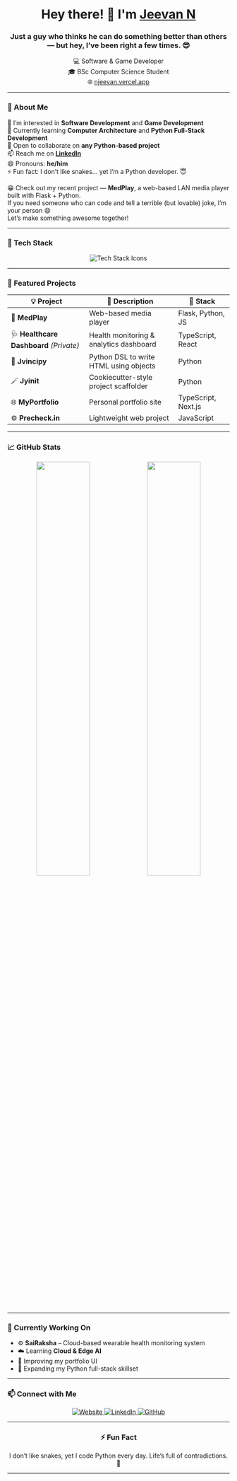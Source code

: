 <h1 align="center">Hey there! 👋 I'm <a href="https://njeevan.vercel.app" target="_blank">Jeevan N</a></h1>
<h3 align="center">Just a guy who thinks he can do something better than others — but hey, I’ve been right a few times. 😎</h3>

<p align="center">
  💻 Software & Game Developer <br/>
  🎓 BSc Computer Science Student <br/>
  🌐 <a href="https://njeevan.vercel.app">njeevan.vercel.app</a>
</p>

---

### 🧠 About Me
👀 I’m interested in **Software Development** and **Game Development**  
🌱 Currently learning **Computer Architecture** and **Python Full-Stack Development**  
💞️ Open to collaborate on **any Python-based project**  
📫 Reach me on **[LinkedIn](https://linkedin.com/in/nj2216)**  
😄 Pronouns: **he/him**  
⚡ Fun fact: I don’t like snakes... yet I’m a Python developer. 😇  

😁 Check out my recent project — **MedPlay**, a web-based LAN media player built with Flask + Python.  
If you need someone who can code and tell a terrible (but lovable) joke, I’m your person 😄  
Let’s make something awesome together!

---

### 🧩 Tech Stack

<p align="center">
  <picture>
    <source media="(prefers-color-scheme: dark)" src="https://skillicons.dev/icons?i=html,css,js,ts,react,nextjs,python,flask,django,nodejs,cpp,java,git,vercel,linux&theme=dark" />
    <source media="(prefers-color-scheme: light)" src="https://skillicons.dev/icons?i=html,css,js,ts,react,nextjs,python,flask,django,nodejs,cpp,java,git,vercel,linux&theme=light" />
    <img src="https://skillicons.dev/icons?i=html,css,js,ts,react,nextjs,python,flask,django,nodejs,cpp,java,git,vercel,linux" alt="Tech Stack Icons" />
  </picture>
</p>

---

### 🚀 Featured Projects

| 💡 Project | 🧾 Description | 🧰 Stack |
|-------------|----------------|----------|
| 🎵 **MedPlay** | Web-based media player | Flask, Python, JS |
| 🩺 **Healthcare Dashboard** *(Private)* | Health monitoring & analytics dashboard | TypeScript, React |
| 🧩 **Jvincipy** | Python DSL to write HTML using objects | Python |
| 🪄 **Jyinit** | Cookiecutter-style project scaffolder | Python |
| 🌐 **MyPortfolio** | Personal portfolio site | TypeScript, Next.js |
| ⚙️ **Precheck.in** | Lightweight web project | JavaScript |

---

### 📈 GitHub Stats

<p align="center">
  <picture>
    <source media="(prefers-color-scheme: dark)" srcset="https://github-readme-stats.vercel.app/api?username=nj2216&show_icons=true&theme=radical&hide_border=true" />
    <source media="(prefers-color-scheme: light)" srcset="https://github-readme-stats.vercel.app/api?username=nj2216&show_icons=true&theme=default&hide_border=true" />
    <img width="49%" src="https://github-readme-stats.vercel.app/api?username=nj2216&show_icons=true&theme=radical&hide_border=true" />
  </picture>
  <picture>
    <source media="(prefers-color-scheme: dark)" srcset="https://github-readme-streak-stats.herokuapp.com?user=nj2216&theme=radical&hide_border=true" />
    <source media="(prefers-color-scheme: light)" srcset="https://github-readme-streak-stats.herokuapp.com?user=nj2216&theme=default&hide_border=true" />
    <img width="49%" src="https://github-readme-streak-stats.herokuapp.com?user=nj2216&theme=radical&hide_border=true" />
  </picture>
</p>

---

### 🌱 Currently Working On
- ⚙️ **SaiRaksha** – Cloud-based wearable health monitoring system  
- ☁️ Learning **Cloud & Edge AI**  
- 🎨 Improving my portfolio UI  
- 🧠 Expanding my Python full-stack skillset  

---

### 📫 Connect with Me

<p align="center">
  <a href="https://njeevan.vercel.app">
  <picture>
    <source media="(prefers-color-scheme: dark)" srcset="https://img.shields.io/badge/Website-0A0A0A?style=for-the-badge&logo=vercel&logoColor=white" />
    <source media="(prefers-color-scheme: light)" srcset="https://img.shields.io/badge/Website-white?style=for-the-badge&logo=vercel&logoColor=black" />
    <img alt="Website" src="https://img.shields.io/badge/Website-0A0A0A?style=for-the-badge&logo=vercel&logoColor=white"/>
  </picture>
  </a>

  <a href="https://www.linkedin.com/in/nj2216/">
  <picture>
    <source media="(prefers-color-scheme: dark)" srcset="https://img.shields.io/badge/LinkedIn-0A66C2?style=for-the-badge&logo=linkedin&logoColor=white" />
    <source media="(prefers-color-scheme: light)" srcset="https://img.shields.io/badge/LinkedIn-0A66C2?style=for-the-badge&logo=linkedin&logoColor=white" />
    <img alt="LinkedIn" src="https://img.shields.io/badge/LinkedIn-0A66C2?style=for-the-badge&logo=linkedin&logoColor=white"/>
  </picture>
  </a>

  <a href="https://github.com/nj2216/">
  <picture>
    <source media="(prefers-color-scheme: dark)" srcset="https://img.shields.io/badge/GitHub-181717?style=for-the-badge&logo=github&logoColor=white" />
    <source media="(prefers-color-scheme: light)" srcset="https://img.shields.io/badge/GitHub-white?style=for-the-badge&logo=github&logoColor=black" />
    <img alt="GitHub" src="https://img.shields.io/badge/GitHub-181717?style=for-the-badge&logo=github&logoColor=white"/>
  </picture>
  </a>
</p>

---

<h3 align="center">⚡ Fun Fact</h3>
<p align="center">I don’t like snakes, yet I code Python every day. Life’s full of contradictions. 🐍</p>

---
